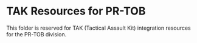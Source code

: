 # TAK Resources for PR-TOB

This folder is reserved for TAK (Tactical Assault Kit) integration resources for the PR-TOB division.
